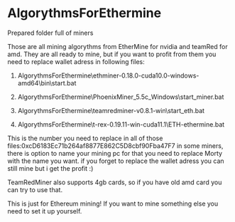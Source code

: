 # AlgorythmsForEthermine
 Prepared folder full of miners

Those are all mining algorythms from EtherMine for nvidia and teamRed for amd.
They are all ready to mine, but if you want to profit from them you need to replace wallet adress in following files:

1. AlgorythmsForEthermine\ethminer-0.18.0-cuda10.0-windows-amd64\bin\start.bat

2. AlgorythmsForEthermine\PhoenixMiner_5.5c_Windows\start_miner.bat

3. AlgorythmsForEthermine\teamredminer-v0.8.1-win\start_eth.bat

4. AlgorythmsForEthermine\t-rex-0.19.11-win-cuda11.1\ETH-ethermine.bat

This is the number you need to replace in all of those files:0xcD6183Ec71b264af8877E862C5D8cbf90Fba47F7
in some miners, there is option to name your mining pc for that you need to replace Morty with the name you want.
if you forget to replace the wallet adress you can still mine but i get the profit :)

TeamRedMiner also supports 4gb cards, so if you have old amd card you can try to use that.

This is just for Ethereum mining!
If you want to mine something else you need to set it up yourself.